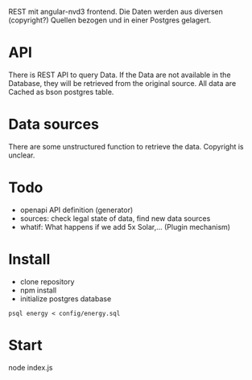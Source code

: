 REST mit angular-nvd3 frontend. 
Die Daten werden aus diversen (copyright?) Quellen bezogen und in einer Postgres gelagert. 

# API
There is REST API to query Data.
If the Data are not available in the Database, they will be retrieved from the original source.
All data are Cached as bson postgres table.


# Data sources
There are some unstructured function to retrieve the data. Copyright is unclear.

# Todo
* openapi API definition (generator)
* sources: check legal state of data, find new data sources
* whatif: What happens if we add 5x Solar,... (Plugin mechanism)

# Install
* clone repository
* npm install
* initialize postgres database

```
psql energy < config/energy.sql
```

# Start
node index.js
